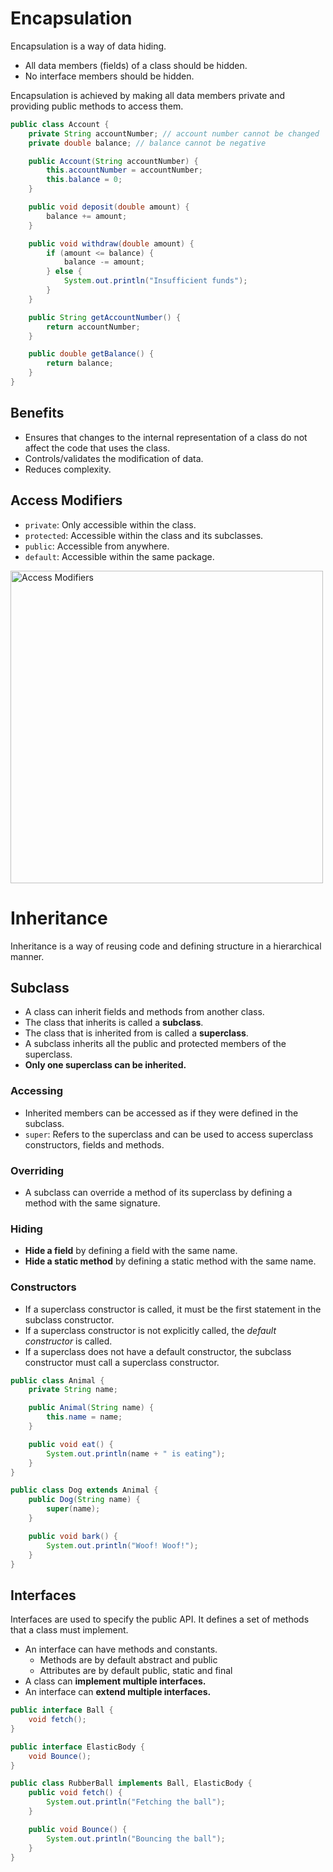 # Encapsulation

Encapsulation is a way of data hiding.

- All data members (fields) of a class should be hidden.
- No interface members should be hidden.

Encapsulation is achieved by making all data members private and providing public methods to access them.

```java
public class Account {
    private String accountNumber; // account number cannot be changed
    private double balance; // balance cannot be negative

    public Account(String accountNumber) {
        this.accountNumber = accountNumber;
        this.balance = 0;
    }

    public void deposit(double amount) {
        balance += amount;
    }

    public void withdraw(double amount) {
        if (amount <= balance) {
            balance -= amount;
        } else {
            System.out.println("Insufficient funds");
        }
    }

    public String getAccountNumber() {
        return accountNumber;
    }

    public double getBalance() {
        return balance;
    }
}
```

## Benefits

- Ensures that changes to the internal representation of a class do not affect the code that uses the class.
- Controls/validates the modification of data.
- Reduces complexity.

## Access Modifiers

- `private`: Only accessible within the class.
- `protected`: Accessible within the class and its subclasses.
- `public`: Accessible from anywhere.
- `default`: Accessible within the same package.

<img src="images/Access Modifiers.png" alt="Access Modifiers" width="500"/>

# Inheritance

Inheritance is a way of reusing code and defining structure in a hierarchical manner.

## Subclass

- A class can inherit fields and methods from another class.
- The class that inherits is called a **subclass**.
- The class that is inherited from is called a **superclass**.
- A subclass inherits all the public and protected members of the superclass.
- **Only one superclass can be inherited.**

### Accessing

- Inherited members can be accessed as if they were defined in the subclass.
- `super`: Refers to the superclass and can be used to access superclass constructors, fields and methods.

### Overriding

- A subclass can override a method of its superclass by defining a method with the same signature.

### Hiding

- **Hide a field** by defining a field with the same name.
- **Hide a static method** by defining a static method with the same name.

### Constructors

- If a superclass constructor is called, it must be the first statement in the subclass constructor.
- If a superclass constructor is not explicitly called, the _default constructor_ is called.
- If a superclass does not have a default constructor, the subclass constructor must call a superclass constructor.

```java
public class Animal {
    private String name;

    public Animal(String name) {
        this.name = name;
    }

    public void eat() {
        System.out.println(name + " is eating");
    }
}

public class Dog extends Animal {
    public Dog(String name) {
        super(name);
    }

    public void bark() {
        System.out.println("Woof! Woof!");
    }
}
```

## Interfaces

Interfaces are used to specify the public API. It defines a set of methods that a class must implement.

- An interface can have methods and constants.
    - Methods are by default abstract and public
    - Attributes are by default public, static and final
- A class can **implement multiple interfaces.**
- An interface can **extend multiple interfaces.**

```java
public interface Ball {
    void fetch();
}

public interface ElasticBody {
    void Bounce();
}

public class RubberBall implements Ball, ElasticBody {
    public void fetch() {
        System.out.println("Fetching the ball");
    }

    public void Bounce() {
        System.out.println("Bouncing the ball");
    }
}
```
